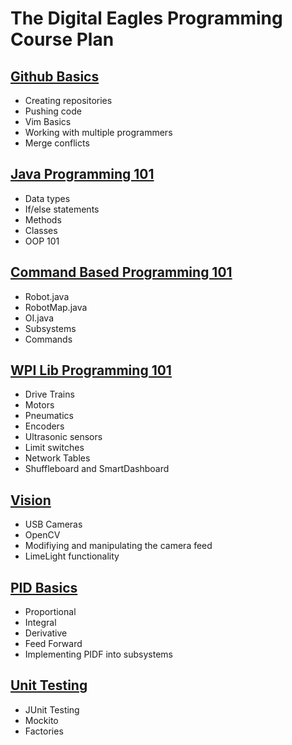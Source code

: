 # The Digital Eagles Programming Course Plan

## [Github Basics](/01_Github-Basics)

* Creating repositories
* Pushing code
* Vim Basics
* Working with multiple programmers
* Merge conflicts

## [Java Programming 101](02_Java-Programming-101)

* Data types
* If/else statements
* Methods
* Classes
* OOP 101

## [Command Based Programming 101](03_Command-Based-Programming-101)

* Robot.java
* RobotMap.java
* OI.java
* Subsystems
* Commands

## [WPI Lib Programming 101](04_WPILib-Programming-101)

* Drive Trains
* Motors
* Pneumatics
* Encoders
* Ultrasonic sensors
* Limit switches
* Network Tables
* Shuffleboard and SmartDashboard

## [Vision](05_Vision)

* USB Cameras
* OpenCV
* Modifiying and manipulating the camera feed
* LimeLight functionality

## [PID Basics](06_PID-Basics)

* Proportional
* Integral
* Derivative
* Feed Forward
* Implementing PIDF into subsystems

## [Unit Testing](07_Unit-Testing)

* JUnit Testing
* Mockito
* Factories
